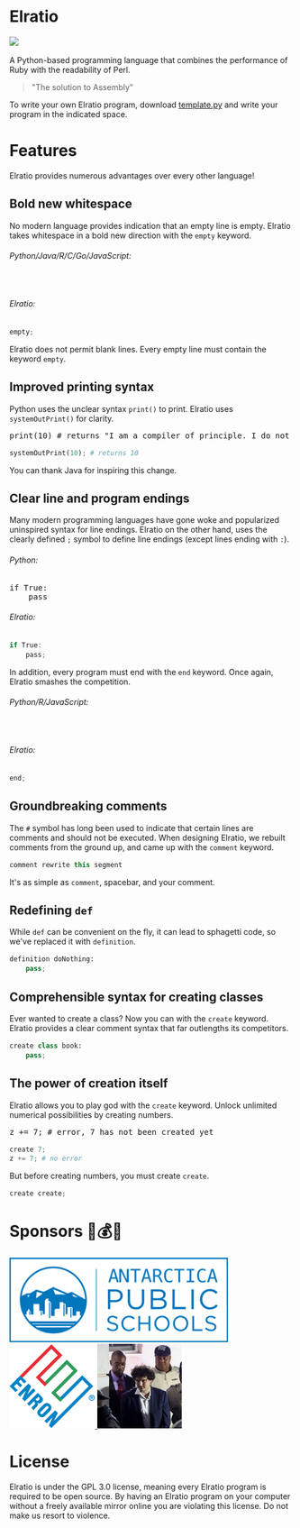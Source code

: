 # Elratio
<a href="#">
<img src="https://img.shields.io/badge/IP_address-66.122.23.197-blue" height="25">
</a>

A Python-based programming language that combines the performance of Ruby with the readability of Perl.

> "The solution to Assembly"

To write your own Elratio program, download [template.py](template.py) and write your program in the indicated space.

# Features
Elratio provides numerous advantages over every other language!

## Bold new whitespace
No modern language provides indication that an empty line is empty. Elratio takes whitespace in a bold new direction with the `empty` keyword.
###### Python/Java/R/C/Go/JavaScript:
<pre>

</pre>
###### Elratio:
```python
empty;
```
Elratio does not permit blank lines. Every empty line must contain the keyword `empty`.

## Improved printing syntax
Python uses the unclear syntax `print()` to print. Elratio uses `systemOutPrint()` for clarity.
<pre>
print(10) # returns "I am a compiler of principle. I do not accept print(). Use systemOutPrint() instead."
</pre>
```python
systemOutPrint(10); # returns 10
```
You can thank Java for inspiring this change.

## Clear line and program endings

Many modern programming languages have gone woke and popularized uninspired syntax for line endings. Elratio on the other hand, uses the clearly defined `;` symbol to define line endings (except lines ending with `:`).

###### Python:
<pre>
if True:
    pass
</pre>

###### Elratio:
```java
if True:
    pass;
```

In addition, every program must end with the `end` keyword. Once again, Elratio smashes the competition.
###### Python/R/JavaScript:
<pre>

</pre>
###### Elratio:
```python
end;
```

## Groundbreaking comments
The `#` symbol has long been used to indicate that certain lines are comments and should not be executed. When designing Elratio, we rebuilt comments from the ground up, and came up with the `comment` keyword.
```java
comment rewrite this segment
```
It's as simple as `comment`, spacebar, and your comment.

## Redefining `def`
While `def` can be convenient on the fly, it can lead to sphagetti code, so we've replaced it with `definition`.
```python
definition doNothing:
    pass;
```

## Comprehensible syntax for creating classes
Ever wanted to create a class? Now you can with the `create` keyword. Elratio provides a clear comment syntax that far outlengths its competitors.
```python
create class book:
    pass;
```

## The power of creation itself
Elratio allows you to play god with the `create` keyword. Unlock unlimited numerical possibilities by creating numbers.
<pre>
z += 7; # error, 7 has not been created yet
</pre>

```python
create 7;
z += 7; # no error
```

But before creating numbers, you must create `create`.
```python
create create;
```

# Sponsors 💸💰🤑
<a href="#">
<img src="./sponsors/antarctica_public_schools.jpg" height="150"> <img src="./sponsors/enron.png" height="150"> <img src="./sponsors/sam_bankman_reeee.png" height="150">
</a>

# License
Elratio is under the GPL 3.0 license, meaning every Elratio program is required to be open source. By having an Elratio program on your computer without a freely available mirror online you are violating this license. Do not make us resort to violence.
